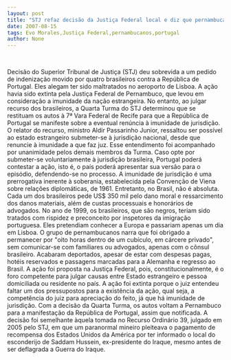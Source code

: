 ```yaml
---
layout: post
title: "STJ refaz decisão da Justiça Federal local e diz que pernambucanos podem cobrar dano moral de Portugal"
date: 2007-08-15
tags: Evo Morales,Justiça Federal,pernambucanos,portugal
author: None
---
```


&nbsp;

Decis&atilde;o do Superior Tribunal de Justi&ccedil;a (STJ) deu sobrevida a um pedido de indeniza&ccedil;&atilde;o movido por quatro brasileiros contra a Rep&uacute;blica de Portugal. Eles alegam ter sido maltratados no aeroporto de Lisboa. 
A a&ccedil;&atilde;o havia sido extinta pela Justi&ccedil;a Federal de Pernambuco, que levou em considera&ccedil;&atilde;o a imunidade da na&ccedil;&atilde;o estrangeira. No entanto, ao julgar recurso dos brasileiros, a Quarta Turma do STJ determinou que se restituam os autos &agrave; 7&ordf; Vara Federal de Recife para que a Rep&uacute;blica de Portugal se manifeste sobre a eventual ren&uacute;ncia &agrave; imunidade de jurisdi&ccedil;&atilde;o.
O relator do recurso, ministro Aldir Passarinho Junior, ressaltou ser poss&iacute;vel ao estado estrangeiro submeter-se &agrave; jurisdi&ccedil;&atilde;o nacional, desde que renuncie &agrave; imunidade a que faz juz. Esse entendimento foi acompanhado por unanimidade pelos demais membros da Turma. Caso opte por submeter-se voluntariamente &agrave; jurisdi&ccedil;&atilde;o brasileira, Portugal poder&aacute; contestar a a&ccedil;&atilde;o, isto &eacute;, o pa&iacute;s poder&aacute; apresentar sua vers&atilde;o para o epis&oacute;dio, defendendo-se no processo. A imunidade de jurisdi&ccedil;&atilde;o &eacute; uma prerrogativa inerente &agrave; soberania, estabelecida pela Conven&ccedil;&atilde;o de Viena sobre rela&ccedil;&otilde;es diplom&aacute;ticas, de 1961. Entretanto, no Brasil, n&atilde;o &eacute; absoluta.
Cada um dos brasileiros pede US$ 350 mil pelo dano moral e ressarcimento dos danos materiais, al&eacute;m de custas processuais e honor&aacute;rios de advogados. No ano de 1999, os brasileiros, que s&atilde;o negros, teriam sido tratados com rispidez e preconceito por inspetores da imigra&ccedil;&atilde;o portuguesa. Eles pretendiam conhecer a Europa e passariam apenas um dia em Lisboa. 
O grupo de pernambucanos narra que foi obrigado a permanecer por &quot;oito horas dentro de um cub&iacute;culo, em c&aacute;rcere privado&quot;, sem comunicar-se com familiares ou advogados, apenas com o c&ocirc;nsul brasileiro. Acabaram deportados, apesar de estar com despesas pagas, hot&eacute;is reservados e passagens marcadas para a Alemanha e regresso ao Brasil.
A a&ccedil;&atilde;o foi proposta na Justi&ccedil;a Federal, pois, constitucionalmente, &eacute; o foro competente para julgar causas entre Estado estrangeiro e pessoa domiciliada ou residente no pa&iacute;s. A a&ccedil;&atilde;o foi extinta porque o juiz entendeu faltar um dos pressupostos para a exist&ecirc;ncia da a&ccedil;&atilde;o, qual seja, a compet&ecirc;ncia do juiz para aprecia&ccedil;&atilde;o do feito, j&aacute; que h&aacute; imunidade de jurisdi&ccedil;&atilde;o.
Com a decis&atilde;o da Quarta Turma, os autos voltam a Pernambuco para a manifesta&ccedil;&atilde;o da Rep&uacute;blica de Portugal, assim que notificada.
A decis&atilde;o foi semelhante &agrave;quela tomada no Recurso Ordin&aacute;rio 39, julgado em 2005 pelo STJ, em que um paranormal mineiro pleiteava o pagamento de recompensa dos Estados Unidos da Am&eacute;rica por ter informado o local do esconderijo de Saddam Hussein, ex-presidente do Iraque, mesmo antes de ser deflagrada a Guerra do Iraque.&nbsp; 